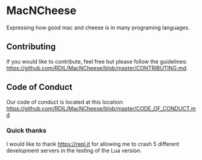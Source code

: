 # MacNCheese
Expressing how good mac and cheese is in many programing languages.  

## Contributing
If you would like to contribute, feel free but please follow the guidelines: https://github.com/RDIL/MacNCheese/blob/master/CONTRIBUTING.md.  

## Code of Conduct  
Our code of conduct is located at this location: https://github.com/RDIL/MacNCheese/blob/master/CODE_OF_CONDUCT.md

### Quick thanks
I would like to thank https://repl.it for allowing me to crash 5 different development servers in the testing of the Lua version.  
